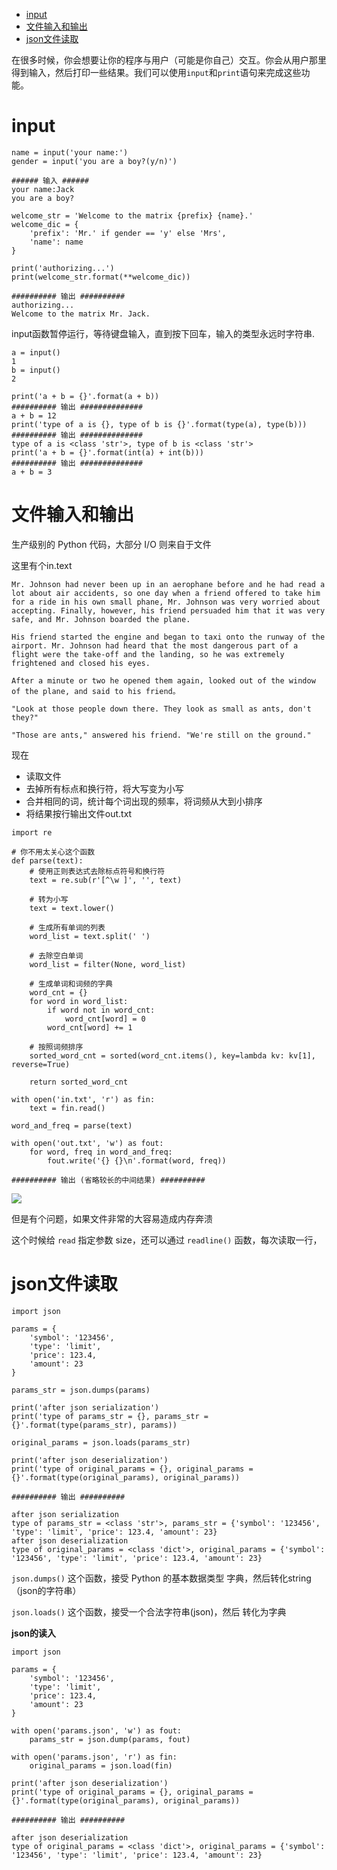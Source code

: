 - [input](#input)
- [文件输入和输出](#文件输入和输出)
- [json文件读取](#json文件读取)

在很多时候，你会想要让你的程序与用户（可能是你自己）交互。你会从用户那里得到输入，然后打印一些结果。我们可以使用```input```和```print```语句来完成这些功能。


# input
```
name = input('your name:')
gender = input('you are a boy?(y/n)')

###### 输入 ######
your name:Jack
you are a boy?

welcome_str = 'Welcome to the matrix {prefix} {name}.'
welcome_dic = {
    'prefix': 'Mr.' if gender == 'y' else 'Mrs',
    'name': name
}

print('authorizing...')
print(welcome_str.format(**welcome_dic))

########## 输出 ##########
authorizing...
Welcome to the matrix Mr. Jack.
```
input函数暂停运行，等待键盘输入，直到按下回车，输入的类型永远时字符串.

```
a = input()
1
b = input()
2

print('a + b = {}'.format(a + b))
########## 输出 ##############
a + b = 12
print('type of a is {}, type of b is {}'.format(type(a), type(b)))
########## 输出 ##############
type of a is <class 'str'>, type of b is <class 'str'>
print('a + b = {}'.format(int(a) + int(b)))
########## 输出 ##############
a + b = 3
```

# 文件输入和输出

生产级别的 Python 代码，大部分 I/O 则来自于文件

这里有个in.text
```
Mr. Johnson had never been up in an aerophane before and he had read a lot about air accidents, so one day when a friend offered to take him for a ride in his own small phane, Mr. Johnson was very worried about accepting. Finally, however, his friend persuaded him that it was very safe, and Mr. Johnson boarded the plane.

His friend started the engine and began to taxi onto the runway of the airport. Mr. Johnson had heard that the most dangerous part of a flight were the take-off and the landing, so he was extremely frightened and closed his eyes.

After a minute or two he opened them again, looked out of the window of the plane, and said to his friend。

"Look at those people down there. They look as small as ants, don't they?"

"Those are ants," answered his friend. "We're still on the ground."
```
现在

- 读取文件
- 去掉所有标点和换行符，将大写变为小写
- 合并相同的词，统计每个词出现的频率，将词频从大到小排序
- 将结果按行输出文件out.txt


```
import re

# 你不用太关心这个函数
def parse(text):
    # 使用正则表达式去除标点符号和换行符
    text = re.sub(r'[^\w ]', '', text)

    # 转为小写
    text = text.lower()
    
    # 生成所有单词的列表
    word_list = text.split(' ')
    
    # 去除空白单词
    word_list = filter(None, word_list)
    
    # 生成单词和词频的字典
    word_cnt = {}
    for word in word_list:
        if word not in word_cnt:
            word_cnt[word] = 0
        word_cnt[word] += 1
    
    # 按照词频排序
    sorted_word_cnt = sorted(word_cnt.items(), key=lambda kv: kv[1], reverse=True)
    
    return sorted_word_cnt

with open('in.txt', 'r') as fin:
    text = fin.read()

word_and_freq = parse(text)

with open('out.txt', 'w') as fout:
    for word, freq in word_and_freq:
        fout.write('{} {}\n'.format(word, freq))

########## 输出 (省略较长的中间结果) ##########
```

![](https://camo.githubusercontent.com/76a83555b9247edd29b522ac4ab2a7482c4757be11c2a7fbaca15f9795dbe7e3/68747470733a2f2f696d672d626c6f672e6373646e696d672e636e2f32303139303532333231353932333530322e706e67)

但是有个问题，如果文件非常的大容易造成内存奔溃

这个时候给 ```read``` 指定参数 size，还可以通过 ```readline()``` 函数，每次读取一行，

# json文件读取


```
import json

params = {
    'symbol': '123456',
    'type': 'limit',
    'price': 123.4,
    'amount': 23
}

params_str = json.dumps(params)

print('after json serialization')
print('type of params_str = {}, params_str = {}'.format(type(params_str), params))

original_params = json.loads(params_str)

print('after json deserialization')
print('type of original_params = {}, original_params = {}'.format(type(original_params), original_params))

########## 输出 ##########

after json serialization
type of params_str = <class 'str'>, params_str = {'symbol': '123456', 'type': 'limit', 'price': 123.4, 'amount': 23}
after json deserialization
type of original_params = <class 'dict'>, original_params = {'symbol': '123456', 'type': 'limit', 'price': 123.4, 'amount': 23}
```
```json.dumps()``` 这个函数，接受 Python 的基本数据类型 字典，然后转化string （json的字符串）

```json.loads()``` 这个函数，接受一个合法字符串(json)，然后 转化为字典


**json的读入**
```
import json

params = {
    'symbol': '123456',
    'type': 'limit',
    'price': 123.4,
    'amount': 23
}

with open('params.json', 'w') as fout:
    params_str = json.dump(params, fout)

with open('params.json', 'r') as fin:
    original_params = json.load(fin)

print('after json deserialization')
print('type of original_params = {}, original_params = {}'.format(type(original_params), original_params))

########## 输出 ##########

after json deserialization
type of original_params = <class 'dict'>, original_params = {'symbol': '123456', 'type': 'limit', 'price': 123.4, 'amount': 23}
```

